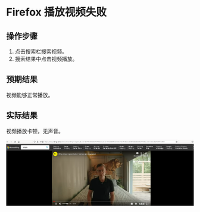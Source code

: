 # Firefox 播放视频失败

## 操作步骤

1. 点击搜索栏搜索视频。
2. 搜索结果中点击视频播放。

## 预期结果

视频能够正常播放。

## 实际结果

视频播放卡顿，无声音。

![Firefox播放视频失败](./img/Firefox播放视频失败.png)
